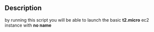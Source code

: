 ## Description
   by running this script you will be able to launch the  basic **t2.micro** ec2 instance with **no name**

